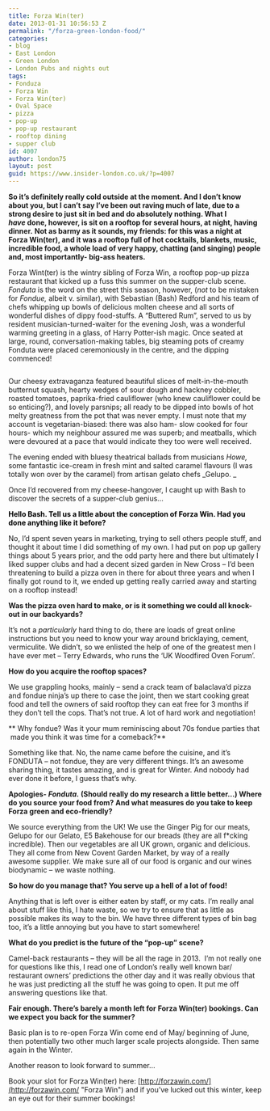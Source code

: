 ```yaml
---
title: Forza Win(ter)
date: 2013-01-31 10:56:53 Z
permalink: "/forza-green-london-food/"
categories:
- blog
- East London
- Green London
- London Pubs and nights out
tags:
- Fonduza
- Forza Win
- Forza Win(ter)
- Oval Space
- pizza
- pop-up
- pop-up restaurant
- rooftop dining
- supper club
id: 4007
author: london75
layout: post
guid: https://www.insider-london.co.uk/?p=4007
---
```


**So it&#8217;s definitely really cold outside at the moment. And I don&#8217;t know about you, but I can&#8217;t say I&#8217;ve been out raving much of late, due to a strong desire to just sit in bed and do absolutely nothing. What I _have_ done, however, is sit on a rooftop for several hours, at night, having dinner.** **Not as barmy as it sounds, my friends: for this was a night at Forza Win(ter), and it was a rooftop full of hot cocktails, blankets, music, incredible food, a whole load of very happy, chatting (and singing) people and, most importantly- big-ass heaters.**

Forza Wint(ter) is the wintry sibling of Forza Win, a rooftop pop-up pizza restaurant that kicked up a fuss this summer on the supper-club scene. _Fonduta_ is the word on the street this season, however, (_not_ to be mistaken for _Fondue,_ albeit v. similar), with Sebastian (Bash) Redford and his team of chefs whipping up bowls of delicious molten cheese and all sorts of wonderful dishes of dippy food-stuffs. A &#8220;Buttered Rum&#8221;, served to us by resident musician-turned-waiter for the evening Josh, was a wonderful warming greeting in a glass, of Harry Potter-ish magic. Once seated at large, round, conversation-making tables, big steaming pots of creamy Fonduta were placed ceremoniously in the centre, and the dipping commenced!

<img alt="" src="/wp-content/uploads/2013/01/FOrza.jpg" />

Our cheesy extravaganza featured beautiful slices of melt-in-the-mouth butternut squash, hearty wedges of sour dough and hackney cobbler, roasted tomatoes, paprika-fried cauliflower (who knew cauliflower could be so enticing?), and lovely parsnips; all ready to be dipped into bowls of hot melty greatness from the pot that was never empty. I must note that my account is vegetarian-biased: there was also ham- slow cooked for four hours- which my neighbour assured me was superb; and meatballs, which were devoured at a pace that would indicate they too were well received.

The evening ended with bluesy theatrical ballads from musicians _Howe,_ some fantastic ice-cream in fresh mint and salted caramel flavours (I was totally won over by the caramel) from artisan gelato chefs _Gelupo. _

Once I&#8217;d recovered from my cheese-hangover, I caught up with Bash to discover the secrets of a supper-club genius&#8230;

**<span style="color: #000000;">Hello Bash. Tell us a little about the conception of Forza Win. Had you done anything like it before? </span>**

No, I&#8217;d spent seven years in marketing, trying to sell others people stuff, and thought it about time I did something of my own. I had put on pop up gallery things about 5 years prior, and the odd party here and there but ultimately I liked supper clubs and had a decent sized garden in New Cross &#8211; I&#8217;d been threatening to build a pizza oven in there for about three years and when I finally got round to it, we ended up getting really carried away and starting on a rooftop instead!

**Was the pizza oven hard to make, or is it something we could all knock-out in our backyards?**

It&#8217;s not a _particularly_ hard thing to do, there are loads of great online instructions but you need to know your way around bricklaying, cement, vermiculite. We didn&#8217;t, so we enlisted the help of one of the greatest men I have ever met &#8211; Terry Edwards, who runs the &#8216;UK Woodfired Oven Forum&#8217;.

**How do you acquire the rooftop spaces?**

We use grappling hooks, mainly &#8211; send a crack team of balaclava&#8217;d pizza and fondue ninja&#8217;s up there to case the joint, then we start cooking great food and tell the owners of said rooftop they can eat free for 3 months if they don&#8217;t tell the cops. That&#8217;s not true. A lot of hard work and negotiation!

** Why fondue? Was it your mum reminiscing about 70s fondue parties that  made you think it was time for a comeback?**

Something like that. No, the name came before the cuisine, and it&#8217;s FONDUTA &#8211; not fondue, they are very different things. It&#8217;s an awesome sharing thing, it tastes amazing, and is great for Winter. And nobody had ever done it before, I guess that&#8217;s why.

**Apologies- _Fonduta._ (Should really do my research a little better&#8230;) Where do you source your food from? And what measures do you take to keep Forza green and eco-friendly?**

We source everything from the UK! We use the Ginger Pig for our meats, Gelupo for our Gelato, E5 Bakehouse for our breads (they are all f*cking incredible). Then our vegetables are all UK grown, organic and delicious. They all come from New Covent Garden Market, by way of a really awesome supplier. We make sure all of our food is organic and our wines biodynamic &#8211; we waste nothing.

**So how do you manage that? You serve up a hell of a lot of food!**

Anything that is left over is either eaten by staff, or my cats. I&#8217;m really anal about stuff like this, I hate waste, so we try to ensure that as little as possible makes its way to the bin. We have three different types of bin bag too, it&#8217;s a little annoying but you have to start somewhere!

**What do you predict is the future of the &#8220;pop-up&#8221; scene?**

Camel-back restaurants &#8211; they will be all the rage in 2013.  I&#8217;m not really one for questions like this, I read one of London&#8217;s really well known bar/ restaurant owners&#8217; predictions the other day and it was really obvious that he was just predicting all the stuff he was going to open. It put me off answering questions like that.

**Fair enough. There&#8217;s barely a month left for Forza Win(ter) bookings. Can we expect you back for the summer?**

Basic plan is to re-open Forza Win come end of May/ beginning of June, then potentially two other much larger scale projects alongside. Then same again in the Winter.

Another reason to look forward to summer&#8230;

Book your slot for Forza Win(ter) here: [http://forzawin.com/](http://forzawin.com/ "Forza Win") and if you&#8217;ve lucked out this winter, keep an eye out for their summer bookings!

